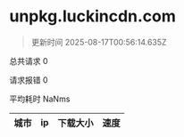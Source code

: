 
  # unpkg.luckincdn.com

  > 更新时间 2025-08-17T00:56:14.635Z
  
  总共请求 0

  请求报错 0

  平均耗时 NaNms

|城市|ip|下载大小|速度|
|-----|----------|---|---|

  